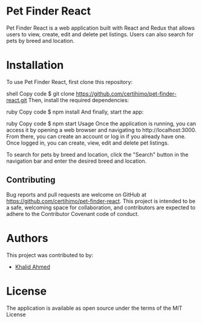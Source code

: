 # Pet Finder React
Pet Finder React is a web application built with React and Redux that allows users to view, create, edit and delete pet listings. Users can also search for pets by breed and location.

# Installation
To use Pet Finder React, first clone this repository:

shell
Copy code
$ git clone https://github.com/certihimo/pet-finder-react.git
Then, install the required dependencies:

ruby
Copy code
$ npm install
And finally, start the app:

ruby
Copy code
$ npm start
Usage
Once the application is running, you can access it by opening a web browser and navigating to http://localhost:3000. From there, you can create an account or log in if you already have one. Once logged in, you can create, view, edit and delete pet listings.

To search for pets by breed and location, click the "Search" button in the navigation bar and enter the desired breed and location.

## Contributing
Bug reports and pull requests are welcome on GitHub at https://github.com/certihimo/pet-finder-react. This project is intended to be a safe, welcoming space for collaboration, and contributors are expected to adhere to the Contributor Covenant code of conduct.

# Authors
This project was contributed to by:
- [Khalid Ahmed](https://github.com/certihmo)

# License
The application is available as open source under the terms of the MIT License
